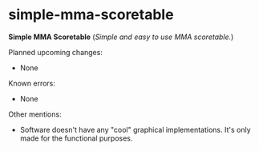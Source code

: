 # simple-mma-scoretable
**Simple MMA Scoretable**
(*Simple and easy to use MMA scoretable.*)

Planned upcoming changes:
- None

Known errors:
- None

Other mentions:
- Software doesn't have any "cool" graphical implementations. It's only made for the functional purposes.
